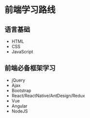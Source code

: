 # 前端学习路线

## 语言基础

* HTML
* CSS
* JavaScript

## 前端必备框架学习

* jQuery
* Ajax
* Bootstrap
* React/ReactNative/AntDesign/Redux
* Vue
* Angular
* NodeJS

